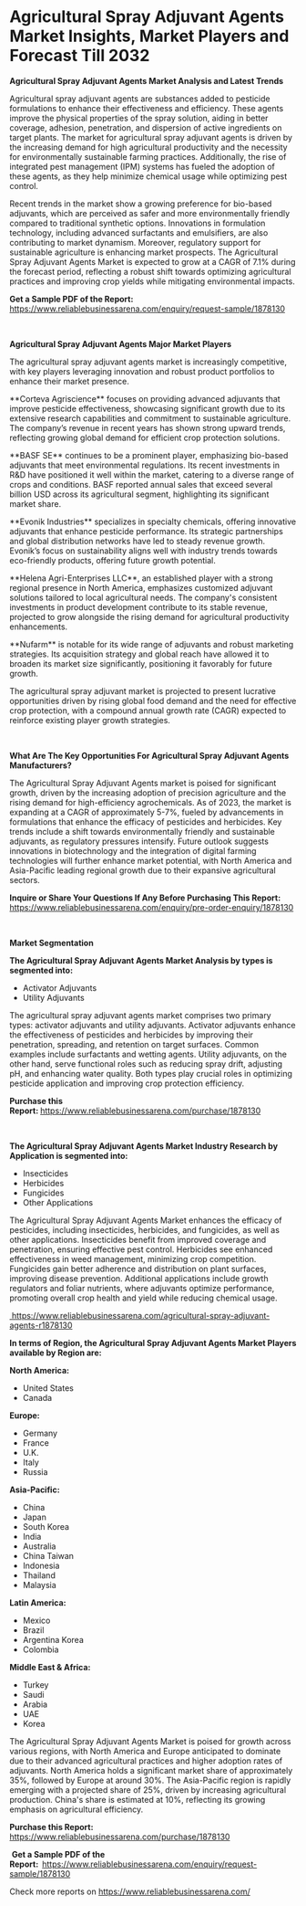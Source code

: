 <p><h1>Agricultural Spray Adjuvant Agents Market Insights, Market Players and Forecast Till 2032</h1></p><p><strong>Agricultural Spray Adjuvant Agents Market Analysis and Latest Trends</strong></p>
<p><p>Agricultural spray adjuvant agents are substances added to pesticide formulations to enhance their effectiveness and efficiency. These agents improve the physical properties of the spray solution, aiding in better coverage, adhesion, penetration, and dispersion of active ingredients on target plants. The market for agricultural spray adjuvant agents is driven by the increasing demand for high agricultural productivity and the necessity for environmentally sustainable farming practices. Additionally, the rise of integrated pest management (IPM) systems has fueled the adoption of these agents, as they help minimize chemical usage while optimizing pest control.</p><p>Recent trends in the market show a growing preference for bio-based adjuvants, which are perceived as safer and more environmentally friendly compared to traditional synthetic options. Innovations in formulation technology, including advanced surfactants and emulsifiers, are also contributing to market dynamism. Moreover, regulatory support for sustainable agriculture is enhancing market prospects. The Agricultural Spray Adjuvant Agents Market is expected to grow at a CAGR of 7.1% during the forecast period, reflecting a robust shift towards optimizing agricultural practices and improving crop yields while mitigating environmental impacts.</p></p>
<p><strong>Get a Sample PDF of the Report:&nbsp;</strong> <a href="https://www.reliablebusinessarena.com/enquiry/request-sample/1878130?utm_campaign=2031&utm_medium=2&utm_source=Github&utm_content=ia&utm_term=04022025&utm_id=agricultural-spray-adjuvant-agents">https://www.reliablebusinessarena.com/enquiry/request-sample/1878130</a></p>
<p>&nbsp;</p>
<p><strong>Agricultural Spray Adjuvant Agents Major Market Players</strong></p>
<p><p>The agricultural spray adjuvant agents market is increasingly competitive, with key players leveraging innovation and robust product portfolios to enhance their market presence. </p><p>**Corteva Agriscience** focuses on providing advanced adjuvants that improve pesticide effectiveness, showcasing significant growth due to its extensive research capabilities and commitment to sustainable agriculture. The company’s revenue in recent years has shown strong upward trends, reflecting growing global demand for efficient crop protection solutions.</p><p>**BASF SE** continues to be a prominent player, emphasizing bio-based adjuvants that meet environmental regulations. Its recent investments in R&D have positioned it well within the market, catering to a diverse range of crops and conditions. BASF reported annual sales that exceed several billion USD across its agricultural segment, highlighting its significant market share.</p><p>**Evonik Industries** specializes in specialty chemicals, offering innovative adjuvants that enhance pesticide performance. Its strategic partnerships and global distribution networks have led to steady revenue growth. Evonik’s focus on sustainability aligns well with industry trends towards eco-friendly products, offering future growth potential.</p><p>**Helena Agri-Enterprises LLC**, an established player with a strong regional presence in North America, emphasizes customized adjuvant solutions tailored to local agricultural needs. The company's consistent investments in product development contribute to its stable revenue, projected to grow alongside the rising demand for agricultural productivity enhancements.</p><p>**Nufarm** is notable for its wide range of adjuvants and robust marketing strategies. Its acquisition strategy and global reach have allowed it to broaden its market size significantly, positioning it favorably for future growth.</p><p>The agricultural spray adjuvant market is projected to present lucrative opportunities driven by rising global food demand and the need for effective crop protection, with a compound annual growth rate (CAGR) expected to reinforce existing player growth strategies.</p></p>
<p>&nbsp;</p>
<p><strong>What Are The Key Opportunities For Agricultural Spray Adjuvant Agents Manufacturers?</strong></p>
<p><p>The Agricultural Spray Adjuvant Agents market is poised for significant growth, driven by the increasing adoption of precision agriculture and the rising demand for high-efficiency agrochemicals. As of 2023, the market is expanding at a CAGR of approximately 5-7%, fueled by advancements in formulations that enhance the efficacy of pesticides and herbicides. Key trends include a shift towards environmentally friendly and sustainable adjuvants, as regulatory pressures intensify. Future outlook suggests innovations in biotechnology and the integration of digital farming technologies will further enhance market potential, with North America and Asia-Pacific leading regional growth due to their expansive agricultural sectors.</p></p>
<p><strong>Inquire or Share Your Questions If Any Before Purchasing This Report:</strong> <a href="https://www.reliablebusinessarena.com/enquiry/pre-order-enquiry/1878130?utm_campaign=2031&utm_medium=2&utm_source=Github&utm_content=ia&utm_term=04022025&utm_id=agricultural-spray-adjuvant-agents">https://www.reliablebusinessarena.com/enquiry/pre-order-enquiry/1878130</a></p>
<p>&nbsp;</p>
<p><strong>Market Segmentation</strong></p>
<p><strong>The Agricultural Spray Adjuvant Agents Market Analysis by types is segmented into:</strong></p>
<p><ul><li>Activator Adjuvants</li><li>Utility Adjuvants</li></ul></p>
<p><p>The agricultural spray adjuvant agents market comprises two primary types: activator adjuvants and utility adjuvants. Activator adjuvants enhance the effectiveness of pesticides and herbicides by improving their penetration, spreading, and retention on target surfaces. Common examples include surfactants and wetting agents. Utility adjuvants, on the other hand, serve functional roles such as reducing spray drift, adjusting pH, and enhancing water quality. Both types play crucial roles in optimizing pesticide application and improving crop protection efficiency.</p></p>
<p><strong>Purchase this Report:&nbsp;</strong><a href="https://www.reliablebusinessarena.com/purchase/1878130?utm_campaign=2031&utm_medium=2&utm_source=Github&utm_content=ia&utm_term=04022025&utm_id=agricultural-spray-adjuvant-agents">https://www.reliablebusinessarena.com/purchase/1878130</a></p>
<p>&nbsp;</p>
<p><strong>The Agricultural Spray Adjuvant Agents Market Industry Research by Application is segmented into:</strong></p>
<p><ul><li>Insecticides</li><li>Herbicides</li><li>Fungicides</li><li>Other Applications</li></ul></p>
<p><p>The Agricultural Spray Adjuvant Agents Market enhances the efficacy of pesticides, including insecticides, herbicides, and fungicides, as well as other applications. Insecticides benefit from improved coverage and penetration, ensuring effective pest control. Herbicides see enhanced effectiveness in weed management, minimizing crop competition. Fungicides gain better adherence and distribution on plant surfaces, improving disease prevention. Additional applications include growth regulators and foliar nutrients, where adjuvants optimize performance, promoting overall crop health and yield while reducing chemical usage.</p></p>
<p><a href="https://www.reliablebusinessarena.com/agricultural-spray-adjuvant-agents-r1878130?utm_campaign=2031&utm_medium=2&utm_source=Github&utm_content=ia&utm_term=04022025&utm_id=agricultural-spray-adjuvant-agents">&nbsp;https://www.reliablebusinessarena.com/agricultural-spray-adjuvant-agents-r1878130</a></p>
<p><strong>In terms of Region, the Agricultural Spray Adjuvant Agents Market Players available by Region are:</strong></p>
<p>
    <p> <strong> North America: </strong>
        <ul>
            <li>United States</li>
            <li>Canada</li>
        </ul>
        </p> 
    <p> <strong> Europe: </strong>
        <ul>
            <li>Germany</li>
            <li>France</li>
            <li>U.K.</li>
            <li>Italy</li>
            <li>Russia</li>
        </ul>
        </p> 
    <p> <strong> Asia-Pacific: </strong>
        <ul>
            <li>China</li>
            <li>Japan</li>
            <li>South Korea</li>
            <li>India</li>
            <li>Australia</li>
            <li>China Taiwan</li>
            <li>Indonesia</li>
            <li>Thailand</li>
            <li>Malaysia</li>
        </ul>
        </p> 
    <p> <strong> Latin America: </strong>
        <ul>
            <li>Mexico</li>
            <li>Brazil</li>
            <li>Argentina Korea</li>
            <li>Colombia</li>
        </ul>
        </p> 
    <p> <strong> Middle East & Africa: </strong>
        <ul>
            <li>Turkey</li>
            <li>Saudi</li>
            <li>Arabia</li>
            <li>UAE</li>
            <li>Korea</li>
        </ul>
    </p>
    </p>
<p><p>The Agricultural Spray Adjuvant Agents Market is poised for growth across various regions, with North America and Europe anticipated to dominate due to their advanced agricultural practices and higher adoption rates of adjuvants. North America holds a significant market share of approximately 35%, followed by Europe at around 30%. The Asia-Pacific region is rapidly emerging with a projected share of 25%, driven by increasing agricultural production. China's share is estimated at 10%, reflecting its growing emphasis on agricultural efficiency.</p></p>
<p><strong>Purchase this Report: </strong><a href="https://www.reliablebusinessarena.com/purchase/1878130?utm_campaign=2031&utm_medium=2&utm_source=Github&utm_content=ia&utm_term=04022025&utm_id=agricultural-spray-adjuvant-agents">https://www.reliablebusinessarena.com/purchase/1878130</a></p>
<p>&nbsp;<strong>Get a Sample PDF of the Report:&nbsp;&nbsp;</strong><a href="https://www.reliablebusinessarena.com/enquiry/request-sample/1878130?utm_campaign=2031&utm_medium=2&utm_source=Github&utm_content=ia&utm_term=04022025&utm_id=agricultural-spray-adjuvant-agents">https://www.reliablebusinessarena.com/enquiry/request-sample/1878130</a></p>
<p><strong></strong></p>
<p>Check more reports on <a href="https://www.reliablebusinessarena.com/?utm_campaign=2031&utm_medium=2&utm_source=Github&utm_content=ia&utm_term=04022025&utm_id=agricultural-spray-adjuvant-agents">https://www.reliablebusinessarena.com/</a></p>